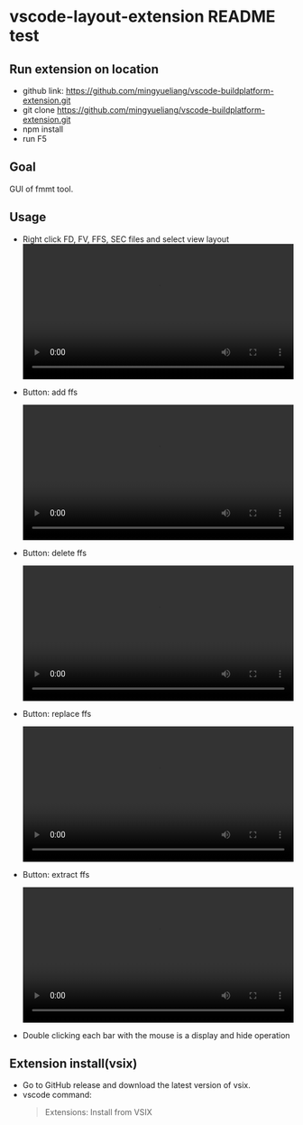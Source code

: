 # vscode-layout-extension README test

## Run extension on location
- github link: https://github.com/mingyueliang/vscode-buildplatform-extension.git
- git clone https://github.com/mingyueliang/vscode-buildplatform-extension.git
- npm install
- run F5

## Goal
GUI of fmmt tool.

## Usage
* Right click FD, FV, FFS, SEC files and select view layout
    <video height="240" autoplay="autoplay" controls>
        <source src="./markdown/view-layout.mp4" type="video/mp4">
    </video>

* Button: add ffs

    <video height="240" autoplay="autoplay" controls>
        <source src="./markdown/add_ffs.mp4" type="video/mp4">
    </video>

* Button: delete ffs

    <video height="240" autoplay="autoplay" controls>
        <source src="./markdown/delete_ffs.mp4" type="video/mp4">
    </video>

* Button: replace ffs
 
    <video height="240" autoplay="autoplay" controls>
        <source src="./markdown/replace_ffs.mp4" type="video/mp4">
    </video>

* Button: extract ffs
 
    <video height="240" autoplay="autoplay" controls>
        <source src="./markdown/extract_ffs.mp4" type="video/mp4">
    </video>


* Double clicking each bar with the mouse is a display and hide operation

## Extension install(vsix)

* Go to GitHub release and download the latest version of vsix.
* vscode command:
  > Extensions: Install from VSIX


